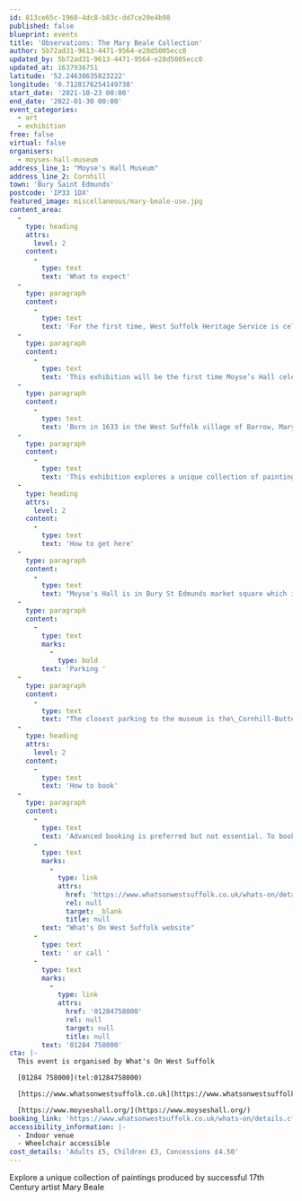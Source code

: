 ```yaml
---
id: 813ce65c-1960-4dc8-b83c-dd7ce20e4b98
published: false
blueprint: events
title: 'Observations: The Mary Beale Collection'
author: 5b72ad31-9613-4471-9564-e28d5005ecc0
updated_by: 5b72ad31-9613-4471-9564-e28d5005ecc0
updated_at: 1637936751
latitude: '52.24638635823222'
longitude: '0.7128176254149738'
start_date: '2021-10-23 00:00'
end_date: '2022-01-30 00:00'
event_categories:
  - art
  - exhibition
free: false
virtual: false
organisers:
  - moyses-hall-museum
address_line_1: "Moyse's Hall Museum"
address_line_2: Cornhill
town: 'Bury Saint Edmunds'
postcode: 'IP33 1DX'
featured_image: miscellaneous/mary-beale-use.jpg
content_area:
  -
    type: heading
    attrs:
      level: 2
    content:
      -
        type: text
        text: 'What to expect'
  -
    type: paragraph
    content:
      -
        type: text
        text: 'For the first time, West Suffolk Heritage Service is celebrating its collection of Mary Beale portraits - one of the largest of any public institution in the country.'
  -
    type: paragraph
    content:
      -
        type: text
        text: 'This exhibition will be the first time Moyse’s Hall celebrates en masse this collection with over 25 of Mary’s original portraits of the great and good (or questionable) of 17th Century England.'
  -
    type: paragraph
    content:
      -
        type: text
        text: 'Born in 1633 in the West Suffolk village of Barrow, Mary Beale would go on to become one of the 17th Century’s most prolific female portrait artists.'
  -
    type: paragraph
    content:
      -
        type: text
        text: 'This exhibition explores a unique collection of paintings produced by a successful professional female artist in an Arts Industry household during one of England’s most turbulent centuries.'
  -
    type: heading
    attrs:
      level: 2
    content:
      -
        type: text
        text: 'How to get here'
  -
    type: paragraph
    content:
      -
        type: text
        text: "Moyse's Hall is in Bury St Edmunds market square which is a five minute walk from the bus station."
  -
    type: paragraph
    content:
      -
        type: text
        marks:
          -
            type: bold
        text: 'Parking '
  -
    type: paragraph
    content:
      -
        type: text
        text: "The closest parking to the museum is the\_Cornhill-Buttermarket\_car park\_(short stays of up to 1 hour only, closed on market days)\_or alternatively the\_long stay car park\_St Andrews car park\_is a 5 minutes walk from the museum."
  -
    type: heading
    attrs:
      level: 2
    content:
      -
        type: text
        text: 'How to book'
  -
    type: paragraph
    content:
      -
        type: text
        text: 'Advanced booking is preferred but not essential. To book please visit the '
      -
        type: text
        marks:
          -
            type: link
            attrs:
              href: 'https://www.whatsonwestsuffolk.co.uk/whats-on/details.cfm?id=649347'
              rel: null
              target: _blank
              title: null
        text: "What's On West Suffolk website"
      -
        type: text
        text: ' or call '
      -
        type: text
        marks:
          -
            type: link
            attrs:
              href: '01284758000'
              rel: null
              target: null
              title: null
        text: '01284 758000'
cta: |-
  This event is organised by What's On West Suffolk

  [01284 758000](tel:01284758000)

  [https://www.whatsonwestsuffolk.co.uk](https://www.whatsonwestsuffolk.co.uk/whats-on/details.cfm?id=649347)

  [https://www.moyseshall.org/](https://www.moyseshall.org/)
booking_link: 'https://www.whatsonwestsuffolk.co.uk/whats-on/details.cfm?id=649347'
accessibility_information: |-
  - Indoor venue
  - Wheelchair accessible
cost_details: 'Adults £5, Children £3, Concessions £4.50'
---
```

Explore a unique collection of paintings produced by successful 17th Century artist Mary Beale